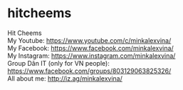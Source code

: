# hitcheems
 Hit Cheems <br>
My Youtube: https://www.youtube.com/c/minkalexvina/ <br>
My Facebook: https://www.facebook.com/minkalexvina/ <br>
My Instagram: https://www.instagram.com/minkalexvina/ <br>
Group Dân IT (only for VN people): https://www.facebook.com/groups/803129063825326/ <br>
All about me: http://iz.ag/minkalexvina/ <br>
